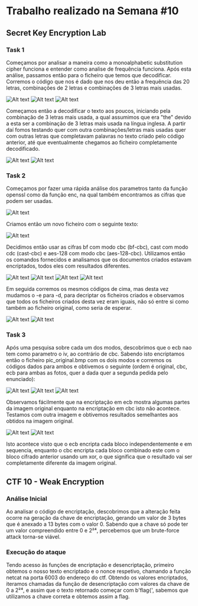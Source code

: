 # Trabalho realizado na Semana #10
## Secret Key Encryption Lab
### Task 1
Começamos por analisar a maneira como a monoalphabetic substitution cipher funciona e entender como analise de frequência funciona. Após esta análise, passamos então para o ficheiro que temos que decodificar. Corremos o código que nos é dado que nos deu então a frequência das 20 letras, combinações de 2 letras e combinações de 3 letras mais usadas.

![Alt text](/images/im3.png)
![Alt text](/images/im4.png)
![Alt text](/images/im5.png)

Começamos então a decodificar o texto aos poucos, iniciando pela combinação de 3 letras mais usada, a qual assumimos que era "the" devido a esta ser a combinação de 3 letras mais usada na língua inglesa. A partir daí fomos testando quer com outra combinações/letras mais usadas quer com outras letras que completavam palavras no texto criado pelo código anterior, até que eventualmente chegamos ao ficheiro completamente decodificado.

![Alt text](/images/im1.png)
![Alt text](/images/im2.png)

### Task 2
Começamos por fazer uma rápida análise dos parametros tanto da função openssl como da função enc, na qual também encontramos as cifras que podem ser usadas.

![Alt text](/images/im6.png)

Criamos então um novo ficheiro com o seguinte texto:

![Alt text](/images/im11.png)

Decidimos então usar as cifras bf com modo cbc (bf-cbc), cast com modo cdc (cast-cbc) e aes-128 com modo cbc (aes-128-cbc). Utilizamos então os comandos fornecidos e analisamos que os documentos criados estavam encriptados, todos eles com resultados diferentes.

![Alt text](/images/im7.png)
![Alt text](/images/im8.png)
![Alt text](/images/im9.png)
![Alt text](/images/im10.png)

Em seguida corremos os mesmos códigos de cima, mas desta vez mudamos o -e para -d, para decriptar os ficheiros criados e observamos que todos os ficheiros criados desta vez eram iguais, não só entre si como também ao ficheiro original, como seria de esperar.

![Alt text](/images/im12.png)
![Alt text](/images/im11.png)

### Task 3
Após uma pesquisa sobre cada um dos modos, descobrimos que o ecb nao tem como parametro o iv, ao contrário de cbc. Sabendo isto encriptamos então o ficheiro pic_original.bmp com os dois modos e corremos os códigos dados para ambos e obtivemos o seguinte (ordem é original, cbc, ecb para ambas as fotos, quer a dada quer a segunda pedida pelo enunciado):

![Alt text](/images/im13.png)
![Alt text](/images/im15.png)
![Alt text](/images/im14.png)

Observamos fácilmente que na encriptação em ecb mostra algumas partes da imagem original enquanto na encriptação em cbc isto não acontece. Testamos com outra imagem e obtivemos resultados semelhantes aos obtidos na imagem original.

![Alt text](/images/im17.png)
![Alt text](/images/im16.png)

Isto acontece visto que o ecb encripta cada bloco independentemente e em sequencia, enquanto o cbc encripta cada bloco combinado este com o bloco cifrado anterior usando um xor, o que significa que o resultado vai ser completamente diferente da imagem original.

## CTF 10 - Weak Encryption
### Análise Inicial

Ao analisar o código de encriptação, descobrimos que a alteração feita ocorre na geração da chave de encriptação, gerando um valor de 3 bytes que é anexado a 13 bytes com o valor 0. Sabendo que a chave só pode ter um valor compreendido entre 0 e 2²⁴, percebemos que um brute-force attack torna-se viável.

### Execução do ataque

Tendo acesso às funções de encriptação e desencriptação, primeiro obtemos o nosso texto encriptado e o nonce respetivo, chamando a função netcat na porta 6003 do endereço do ctf.
Obtendo os valores encriptados, iteramos chamadas da função de desencriptação com valores da chave de 0 a 2²⁴, e assim que o texto retornado começar com b'flag{', sabemos que utilizamos a chave correta e obtemos assim a flag.
